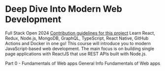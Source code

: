 # Deep Dive Into Modern Web Development

Full Stack Open 2024
[Contribution guidelines for this project](docs/CONTRIBUTING.md)
Learn React, Redux, Node.js, MongoDB, GraphQL, TypeScript, React Native, GitHub Actions and Docker in one go! This course will introduce you to modern JavaScript-based web development. The main focus is on building single page applications with ReactJS that use REST APIs built with Node.js.

Part 0 - Fundamentals of Web apps
General Info
Fundamentals of Web apps

